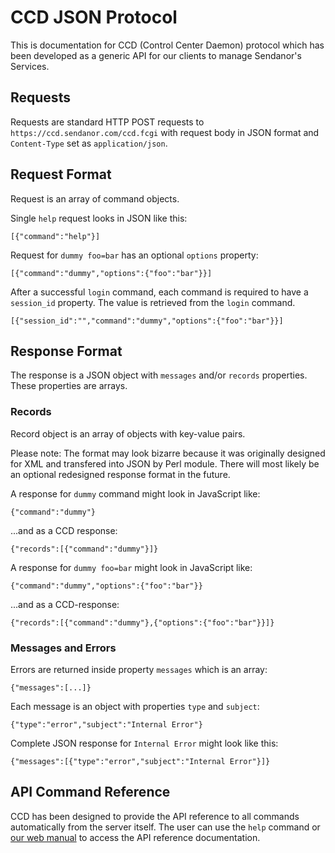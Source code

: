 
CCD JSON Protocol
=================

This is documentation for CCD (Control Center Daemon) protocol which has been 
developed as a generic API for our clients to manage Sendanor's Services.

Requests
--------

Requests are standard HTTP POST requests to `https://ccd.sendanor.com/ccd.fcgi` with 
request body in JSON format and `Content-Type` set as `application/json`.

Request Format
--------------

Request is an array of command objects.

Single `help` request looks in JSON like this:

	[{"command":"help"}]

Request for `dummy foo=bar` has an optional `options` property:

	[{"command":"dummy","options":{"foo":"bar"}}]

After a successful `login` command, each command is required to have a `session_id` property. The value is retrieved from the `login` command.

	[{"session_id":"","command":"dummy","options":{"foo":"bar"}}]

Response Format
---------------

The response is a JSON object with `messages` and/or `records` properties. These 
properties are arrays.

### Records

Record object is an array of objects with key-value pairs.

Please note: The format may look bizarre because it was originally designed for 
XML and transfered into JSON by Perl module. There will most likely be an 
optional redesigned response format in the future.

A response for `dummy` command might look in JavaScript like:

	{"command":"dummy"}

...and as a CCD response:

	{"records":[{"command":"dummy"}]}

A response for `dummy foo=bar` might look in JavaScript like:

	{"command":"dummy","options":{"foo":"bar"}}

...and as a CCD-response:

	{"records":[{"command":"dummy"},{"options":{"foo":"bar"}}]}

### Messages and Errors

Errors are returned inside property `messages` which is an array:

	{"messages":[...]}

Each message is an object with properties `type` and `subject`:

	{"type":"error","subject":"Internal Error"}

Complete JSON response for `Internal Error` might look like this:

	{"messages":[{"type":"error","subject":"Internal Error"}]}

API Command Reference
---------------------

CCD has been designed to provide the API reference to all commands 
automatically from the server itself. The user can use the `help` command or 
[our web manual](https://ccdmanual.sendanor.com/) to access the API reference 
documentation.
